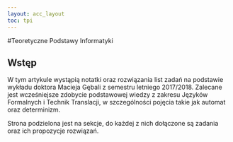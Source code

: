 ```yaml
---
layout: acc_layout
toc: tpi
---
```


#Teoretyczne Podstawy Informatyki

## Wstęp

W tym artykule wystąpią notatki oraz rozwiązania list zadań na podstawie wykładu doktora Macieja Gębali z semestru letniego 2017/2018. Zalecane jest wcześniejsze zdobycie podstawowej wiedzy z zakresu Języków Formalnych i Technik Translacji, w szczególności pojęcia takie jak automat oraz determinizm.

Strona podzielona jest na sekcje, do każdej z nich dołączone są zadania oraz ich propozycje rozwiązań.
